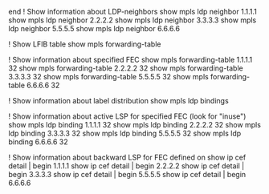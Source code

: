 end
! Show information about LDP-neighbors
show mpls ldp neighbor 1.1.1.1
show mpls ldp neighbor 2.2.2.2
show mpls ldp neighbor 3.3.3.3
show mpls ldp neighbor 5.5.5.5
show mpls ldp neighbor 6.6.6.6

! Show LFIB table
show mpls forwarding-table


! Show information about specified FEC
show mpls forwarding-table 1.1.1.1 32
show mpls forwarding-table 2.2.2.2 32
show mpls forwarding-table 3.3.3.3 32
show mpls forwarding-table 5.5.5.5 32
show mpls forwarding-table 6.6.6.6 32

! Show information about label distribution
show mpls ldp bindings

! Show information about active LSP for specified FEC (look for "inuse")
show mpls ldp binding 1.1.1.1 32
show mpls ldp binding 2.2.2.2 32
show mpls ldp binding 3.3.3.3 32
show mpls ldp binding 5.5.5.5 32
show mpls ldp binding 6.6.6.6 32

! Show information about backward LSP for FEC defined on
show ip cef detail | begin 1.1.1.1
show ip cef detail | begin 2.2.2.2
show ip cef detail | begin 3.3.3.3
show ip cef detail | begin 5.5.5.5
show ip cef detail | begin 6.6.6.6
